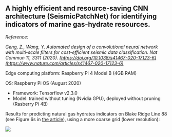 ## A highly efficient and resource-saving CNN architecture (SeismicPatchNet) for identifying indicators of marine gas-hydrate resources.

*Reference:*

*Geng, Z., Wang, Y. Automated design of a convolutional neural network with multi-scale filters for cost-efficient seismic data classification. Nat Commun 11, 3311 (2020). [https://doi.org/10.1038/s41467-020-17123-6](https://www.nature.com/articles/s41467-020-17123-6)*


Edge computing platform: Raspberry Pi 4 Model B (4GB RAM)

OS: Raspberry Pi OS (August 2020)

- Framework: Tensorflow v2.3.0
- Model: trained without tuning (Nvidia GPU), deployed without pruning (Rasberry Pi 4B)

Results for predicting natural gas hydrates indicators on Blake Ridge Line 88 (see Figure 6s in [the article](https://doi.org/10.1038/s41467-020-17123-6)), using a more coarse grid (lower resolution):

<img src="https://gzoutlook.github.io/SeismicPatchNet_v1/Raspberry Pi 4 inference.png" style="display: block; margin: auto;" />
